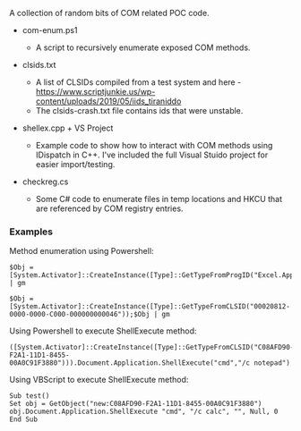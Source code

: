 A collection of random bits of COM related POC code.

- com-enum.ps1
  - A script to recursively enumerate exposed COM methods.

- clsids.txt
  - A list of CLSIDs compiled from a test system and here - https://www.scriptjunkie.us/wp-content/uploads/2019/05/iids_tiraniddo
  - The clsids-crash.txt file contains ids that were unstable.

- shellex.cpp + VS Project
  - Example code to show how to interact with COM methods using IDispatch in C++. I've included the full Visual Stuido project for easier import/testing.
  
- checkreg.cs
  - Some C# code to enumerate files in temp locations and HKCU that are referenced by COM registry entries.


### Examples

Method enumeration using Powershell:
```
$Obj = [System.Activator]::CreateInstance([Type]::GetTypeFromProgID("Excel.Application"));$Obj | gm

$Obj = [System.Activator]::CreateInstance([Type]::GetTypeFromCLSID("00020812-0000-0000-C000-000000000046"));$Obj | gm
```

Using Powershell to execute ShellExecute method:
```
([System.Activator]::CreateInstance([Type]::GetTypeFromCLSID("C08AFD90-F2A1-11D1-8455-00A0C91F3880"))).Document.Application.ShellExecute("cmd","/c notepad")
```

Using VBScript to execute ShellExecute method:
```
Sub test()
Set obj = GetObject("new:C08AFD90-F2A1-11D1-8455-00A0C91F3880")
obj.Document.Application.ShellExecute "cmd", "/c calc", "", Null, 0
End Sub
```

